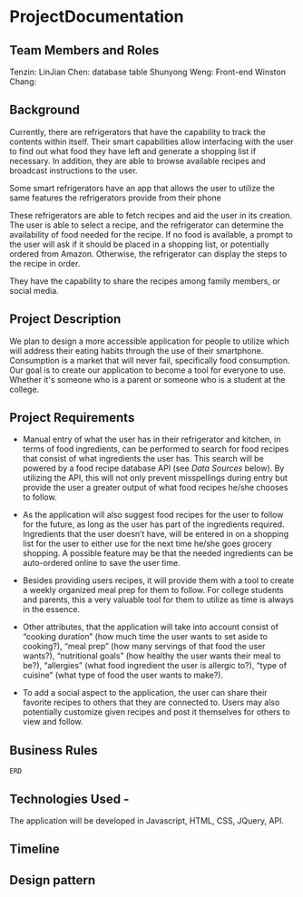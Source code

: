# ProjectDocumentation 

##  Team Members and Roles 
Tenzin:
LinJian Chen: database table
Shunyong Weng: Front-end 
Winston Chang: 

## Background
Currently, there are refrigerators that have the capability to track the contents within itself. Their smart capabilities allow interfacing with the user to find out what food they have left and generate a shopping list if necessary. In addition, they are able to browse available recipes and broadcast instructions to the user.

Some smart refrigerators have an app that allows the user to utilize the same features the refrigerators provide from their phone

These refrigerators are able to fetch recipes and aid the user in its creation. The user is able to select a recipe, and the refrigerator can determine the availability of food needed for the recipe. If no food is available, a prompt to the user will ask if it should be placed in a shopping list, or potentially ordered from Amazon. Otherwise, the refrigerator can display the steps to the recipe in order.

They have the capability to share the recipes among family members, or social media.

## Project Description

We plan to design a more accessible application for people to utilize which will address their eating habits through the use of their smartphone. Consumption is a market that will never fail, specifically food consumption. Our goal is to create our application to become a tool for everyone to use. Whether it's someone who is a parent or someone who is a student at the college.

## Project Requirements

* Manual entry of what the user has in their refrigerator and kitchen, in terms of food ingredients, can be performed to search for food recipes that consist of what ingredients the user has. This search will be powered by a food recipe database API (see _Data Sources_ below). By utilizing the API, this will not only prevent misspellings during entry but provide the user a greater output of what food recipes he/she chooses to follow.

* As the application will also suggest food recipes for the user to follow for the future, as long as the user has part of the ingredients required. Ingredients that the user doesn’t have, will be entered in on a shopping list for the user to either use for the next time he/she goes grocery shopping. A possible feature may be that the needed ingredients can be auto-ordered online to save the user time.

* Besides providing users recipes, it will provide them with a tool to create a weekly organized meal prep for them to follow. For college students and parents, this a very valuable tool for them to utilize as time is always in the essence.

* Other attributes, that the application will take into account consist of “cooking duration” (how much time the user wants to set aside to cooking?), “meal prep” (how many servings of that food the user wants?), “nutritional goals” (how healthy the user wants their meal to be?), “allergies” (what food ingredient the user is allergic to?), “type of cuisine” (what type of food the user wants to make?).

* To add a social aspect to the application, the user can share their favorite recipes to others that they are connected to. Users may also potentially customize given recipes and post it themselves for others to view and follow.

## Business Rules
 	ERD
## Technologies Used - 
The application will be developed in Javascript, HTML, CSS, JQuery, API.
## Timeline


## Design pattern
